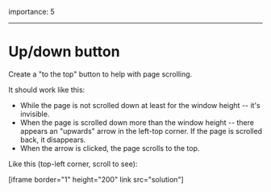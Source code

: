 importance: 5

---

# Up/down button

Create a "to the top" button to help with page scrolling.

It should work like this:

-   While the page is not scrolled down at least for the window height -- it's invisible.
-   When the page is scrolled down more than the window height -- there appears an "upwards" arrow in the left-top corner. If the page is scrolled back, it disappears.
-   When the arrow is clicked, the page scrolls to the top.

Like this (top-left corner, scroll to see):

[iframe border="1" height="200" link src="solution"]
